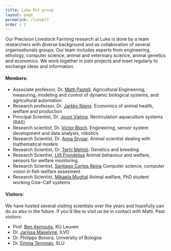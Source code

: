 ```yaml
---
title: Luke PLF group
layout: page
permalink: /lukeplf
order : 2
---
```


Our Precision Livestock Farming research at Luke is done by a team researchers with diverse background and as collaboration of several organisationals groups. Our team includes experts from engineering, ethology, computer science, animal and veterinary science, animal genetics and economics. We work together in joint projects and meet regularly to exchange ideas and information. 

#### Members:

- Associate professor, Dr. [Matti Pastell](https://mpastell.com). Agricultural Engineering, measuring, modeling and control of dynamic biological systems, and agricultural automation
- Research professor, Dr. [Jarkko Niemi](https://www.luke.fi/en/henkilosto/jarkko-niemi/). Economics of animal health, welfare and production
- Principal Scientist, Dr. [Jouni Vielma](https://www.luke.fi/en/henkilosto/jouni-vielma/). Recirculation aquaculture systems (RAS)
- Research scientist, Dr. [Victor Bloch](https://www.luke.fi/en/henkilosto/victor-bloch/). Engineering, sensor system development and data analysis, robotics
- Research Scientist, Dr. [Anna Stygar](https://www.luke.fi/en/henkilosto/anna-stygar/). Animal scientist dealing with mathematical models
- Research Scientist, Dr. [Terhi Mehtiö](https://www.luke.fi/en/henkilosto/terhi-mehtio/). Genetics and breeding  
- Research Scientist, [Lilli Frondelius](https://www.luke.fi/en/henkilosto/lilli-frondelius/) Animal behaviour and welfare, sensors for welfare monitoring
- Research Scientist, [Santiago Cortes Reina](https://www.luke.fi/en/henkilosto/santiago-cortesreina/) Computer science, computer vision in fish welfare assesment
- Research Scientist, [Mikaela Mughal](https://www.luke.fi/en/henkilosto/mikaela-mughal/) Animal welfare, PhD student working Cow-Calf systems



#### Visitors:

We have hosted several visiting scientists over the years and hopefully can do so also in the future. If you'd like to visit us be in contact with Matti. Past visitors:

- Prof. [Ben Aernouts](https://www.kuleuven.be/wieiswie/en/person/00072735), KU Leuven 
- Dr. [Jarissa Maselyne](https://pureportal.ilvo.be/en/persons/jarissa-maselyne), ILVO
- Dr. Philippo Bonora, University of Bologna
- Dr. [Emma Ternman](https://www.slu.se/en/ew-cv/emma-ternman/), SLU